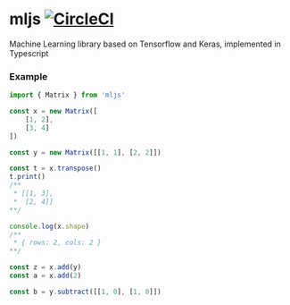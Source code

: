 # mljs [![CircleCI](https://circleci.com/gh/kritzware/mljs.svg?style=svg)](https://circleci.com/gh/kritzware/mljs)
Machine Learning library based on Tensorflow and Keras, implemented in Typescript

### Example
```javascript
import { Matrix } from 'mljs'

const x = new Matrix([
    [1, 2],
    [3, 4]
])

const y = new Matrix([[1, 1], [2, 2]])

const t = x.transpose()
t.print()
/**
 * [[1, 3],
 *  [2, 4]]
**/

console.log(x.shape)
/**
 * { rows: 2, cols: 2 }
**/

const z = x.add(y)
const a = x.add(2)

const b = y.subtract([[1, 0], [1, 0]])
```
